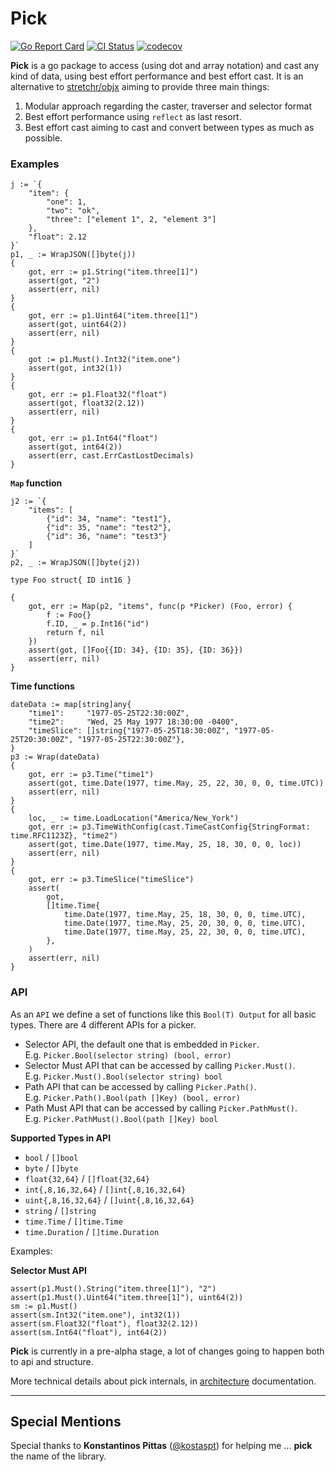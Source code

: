 # Pick
[![Go Report Card](https://goreportcard.com/badge/github.com/moukoublen/pick)](https://goreportcard.com/report/github.com/moukoublen/pick)
[![CI Status](https://github.com/moukoublen/pick/actions/workflows/ci.yml/badge.svg)](https://github.com/moukoublen/pick/actions/workflows/ci.yml)
[![codecov](https://codecov.io/gh/moukoublen/pick/graph/badge.svg?token=6X9MMYZJZ8)](https://codecov.io/gh/moukoublen/pick)


**Pick** is a go package to access (using dot and array notation) and cast any kind of data, using best effort performance and best effort cast. It is an alternative to [stretchr/objx](https://github.com/stretchr/objx) aiming to provide three main things:

1. Modular approach regarding the caster, traverser and selector format
2. Best effort performance using `reflect` as last resort.
3. Best effort cast aiming to cast and convert between types as much as possible.

### Examples
```golang
j := `{
    "item": {
        "one": 1,
        "two": "ok",
        "three": ["element 1", 2, "element 3"]
    },
    "float": 2.12
}`
p1, _ := WrapJSON([]byte(j))
{
    got, err := p1.String("item.three[1]")
    assert(got, "2")
    assert(err, nil)
}
{
    got, err := p1.Uint64("item.three[1]")
    assert(got, uint64(2))
    assert(err, nil)
}
{
    got := p1.Must().Int32("item.one")
    assert(got, int32(1))
}
{
    got, err := p1.Float32("float")
    assert(got, float32(2.12))
    assert(err, nil)
}
{
    got, err := p1.Int64("float")
    assert(got, int64(2))
    assert(err, cast.ErrCastLostDecimals)
}
```

**`Map` function**
```golang
j2 := `{
    "items": [
        {"id": 34, "name": "test1"},
        {"id": 35, "name": "test2"},
        {"id": 36, "name": "test3"}
    ]
}`
p2, _ := WrapJSON([]byte(j2))

type Foo struct{ ID int16 }

{
    got, err := Map(p2, "items", func(p *Picker) (Foo, error) {
        f := Foo{}
        f.ID, _ = p.Int16("id")
        return f, nil
    })
    assert(got, []Foo{{ID: 34}, {ID: 35}, {ID: 36}})
    assert(err, nil)
}
```

**Time functions**
```golang
dateData := map[string]any{
    "time1":     "1977-05-25T22:30:00Z",
    "time2":     "Wed, 25 May 1977 18:30:00 -0400",
    "timeSlice": []string{"1977-05-25T18:30:00Z", "1977-05-25T20:30:00Z", "1977-05-25T22:30:00Z"},
}
p3 := Wrap(dateData)
{
    got, err := p3.Time("time1")
    assert(got, time.Date(1977, time.May, 25, 22, 30, 0, 0, time.UTC))
    assert(err, nil)
}
{
    loc, _ := time.LoadLocation("America/New_York")
    got, err := p3.TimeWithConfig(cast.TimeCastConfig{StringFormat: time.RFC1123Z}, "time2")
    assert(got, time.Date(1977, time.May, 25, 18, 30, 0, 0, loc))
    assert(err, nil)
}
{
    got, err := p3.TimeSlice("timeSlice")
    assert(
        got,
        []time.Time{
            time.Date(1977, time.May, 25, 18, 30, 0, 0, time.UTC),
            time.Date(1977, time.May, 25, 20, 30, 0, 0, time.UTC),
            time.Date(1977, time.May, 25, 22, 30, 0, 0, time.UTC),
        },
    )
    assert(err, nil)
}
```


### API
As an `API` we define a set of functions like this `Bool(T) Output` for all basic types. There are 4 different APIs for a picker.

  * Selector API, the default one that is embedded in `Picker`. <br>E.g. `Picker.Bool(selector string) (bool, error)`
  * Selector Must API that can be accessed by calling `Picker.Must()`. <br>E.g. `Picker.Must().Bool(selector string) bool`
  * Path API that can be accessed by calling `Picker.Path()`. <br>E.g. `Picker.Path().Bool(path []Key) (bool, error)`
  * Path Must API that can be accessed by calling `Picker.PathMust()`. <br>E.g. `Picker.PathMust().Bool(path []Key) bool`

**Supported Types in API**
  * `bool` / `[]bool`
  * `byte` / `[]byte`
  * `float{32,64}` / `[]float{32,64}`
  * `int{,8,16,32,64}` / `[]int{,8,16,32,64}`
  * `uint{,8,16,32,64}` / `[]uint{,8,16,32,64}`
  * `string` / `[]string`
  * `time.Time` / `[]time.Time`
  * `time.Duration` / `[]time.Duration`

Examples:

**Selector Must API**
```golang
assert(p1.Must().String("item.three[1]"), "2")
assert(p1.Must().Uint64("item.three[1]"), uint64(2))
sm := p1.Must()
assert(sm.Int32("item.one"), int32(1))
assert(sm.Float32("float"), float32(2.12))
assert(sm.Int64("float"), int64(2))
```

**Pick** is currently in a pre-alpha stage, a lot of changes going to happen both to api and structure.


More technical details about pick internals, in [architecture](doc/architecture.md) documentation.

___
## Special Mentions
Special thanks to **Konstantinos Pittas** ([@kostaspt](https://github.com/kostaspt)) for helping me ... **pick** the name of the library.

